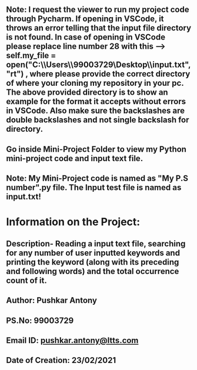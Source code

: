 ## Note: I request the viewer to run my project code through Pycharm. If opening in VSCode, it throws an error telling that the input file directory is not found. In case of opening in VSCode please replace line number 28 with this --> self.my_file = open("C:\\\Users\\\99003729\\Desktop\\\input.txt", "rt") , where please provide the correct directory of where your cloning my repository in your pc. The above provided directory is to show an example for the format it accepts without errors in VSCode. Also make sure the backslashes are double backslashes and not single backslash for directory.
## Go inside Mini-Project Folder to view my Python mini-project code and input text file.
## Note: My Mini-Project code is named as "My P.S number".py file. The Input test file is named as input.txt!

# Information on the Project:
## Description- Reading a input text file, searching for any number of user inputted keywords and printing the keyword (along with its preceding and following words) and the total occurrence count of it.
## Author: Pushkar Antony
## PS.No: 99003729
## Email ID: pushkar.antony@ltts.com
## Date of Creation: 23/02/2021
